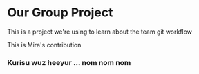 # Our Group Project

This is a project we're using to learn about the team git workflow

This is Mira's contribution

### Kurisu wuz heeyur ... nom nom nom
